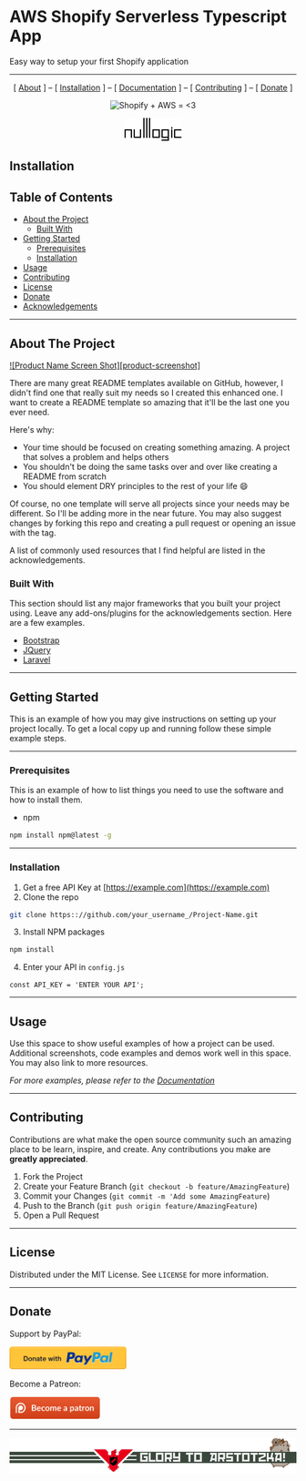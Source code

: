 # AWS Shopify Serverless Typescript App
Easy way to setup your first Shopify application

<hr />
<p align="center"> [ <a href="#about">About</a> ] – [ <a href="#install">Installation</a> ] – [ <a href="../../wiki">Documentation</a> ] – [ <a href="#contributing">Contributing</a> ] – [ <a href="#donate">Donate</a> ] </p>
<p align="center">
<img src="./.imgs/header.png" alt="Shopify + AWS = <3 ">
</p>

<p align="center">
  <img src="./.imgs/logo.gif" alt="NullLogic logo">
</p>

<!-- install -->

## Installation


<!-- TABLE OF CONTENTS -->
## Table of Contents

* [About the Project](#about-the-project)
  * [Built With](#built-with)
* [Getting Started](#getting-started)
  * [Prerequisites](#prerequisites)
  * [Installation](#installation)
* [Usage](#usage)
* [Contributing](#contributing)
* [License](#license)
* [Donate](#donate)
* [Acknowledgements](#acknowledgements)

<hr />

<!-- ABOUT THE PROJECT -->
## About The Project

[![Product Name Screen Shot][product-screenshot]](https://example.com)

There are many great README templates available on GitHub, however, I didn't find one that really suit my needs so I created this enhanced one. I want to create a README template so amazing that it'll be the last one you ever need.

Here's why:
* Your time should be focused on creating something amazing. A project that solves a problem and helps others
* You shouldn't be doing the same tasks over and over like creating a README from scratch
* You should element DRY principles to the rest of your life :smile:

Of course, no one template will serve all projects since your needs may be different. So I'll be adding more in the near future. You may also suggest changes by forking this repo and creating a pull request or opening an issue with the tag.

A list of commonly used resources that I find helpful are listed in the acknowledgements.

### Built With
This section should list any major frameworks that you built your project using. Leave any add-ons/plugins for the acknowledgements section. Here are a few examples.
* [Bootstrap](https://getbootstrap.com)
* [JQuery](https://jquery.com)
* [Laravel](https://laravel.com)

<hr />

<!-- GETTING STARTED -->
## Getting Started

This is an example of how you may give instructions on setting up your project locally.
To get a local copy up and running follow these simple example steps.

<hr />

### Prerequisites

This is an example of how to list things you need to use the software and how to install them.
* npm
```sh
npm install npm@latest -g
```

<hr />

### Installation

1. Get a free API Key at [https://example.com](https://example.com)
2. Clone the repo
```sh
git clone https:://github.com/your_username_/Project-Name.git
```
3. Install NPM packages
```sh
npm install
```
4. Enter your API in `config.js`
```JS
const API_KEY = 'ENTER YOUR API';
```

<hr />

<!-- USAGE EXAMPLES -->
## Usage

Use this space to show useful examples of how a project can be used. Additional screenshots, code examples and demos work well in this space. You may also link to more resources.

_For more examples, please refer to the [Documentation](https://example.com)_

<hr />

<!-- CONTRIBUTING -->
## Contributing

Contributions are what make the open source community such an amazing place to be learn, inspire, and create. Any contributions you make are **greatly appreciated**.

1. Fork the Project
2. Create your Feature Branch (`git checkout -b feature/AmazingFeature`)
3. Commit your Changes (`git commit -m 'Add some AmazingFeature`)
4. Push to the Branch (`git push origin feature/AmazingFeature`)
5. Open a Pull Request

<hr />

<!-- LICENSE -->
## License

Distributed under the MIT License. See `LICENSE` for more information.


<hr />

<!-- DONATE -->
## Donate


Support by PayPal:

<p><a href="https://www.paypal.me/vladimirlukyanov">
    <img src="./.imgs/paypal-button-png-10.png" height="40" />
</a></p>

Become a Patreon:

<a href="https://www.patreon.com/vladimirlukyanov">
    <img src="./.imgs/patreon-button-png-10.png" height="40" />
</a>

<hr />

<p align="left"><a target="_blank" rel="noopener noreferrer" href="https://store.steampowered.com/app/239030/Papers_Please/"><img src="./.imgs/footer.png" alt="glory to arstotzka" style="max-width:100%;"></a></p>